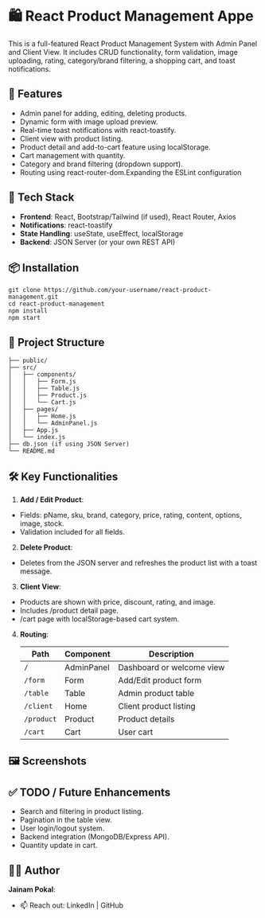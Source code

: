 # 🛍️ React Product Management Appe

This is a full-featured React Product Management System with Admin Panel and Client View. It includes CRUD functionality, form validation, image uploading, rating, category/brand filtering, a shopping cart, and toast notifications.

## 🚀 Features

- Admin panel for adding, editing, deleting products.
- Dynamic form with image upload preview.
- Real-time toast notifications with react-toastify.
- Client view with product listing.
- Product detail and add-to-cart feature using localStorage.
- Cart management with quantity.
- Category and brand filtering (dropdown support).
- Routing using react-router-dom.Expanding the ESLint configuration

## 🧰 Tech Stack

- **Frontend**: React, Bootstrap/Tailwind (if used), React Router, Axios
- **Notifications**: react-toastify
- **State Handling**: useState, useEffect, localStorage 
- **Backend**: JSON Server (or your own REST API)

## 📦 Installation

```
git clone https://github.com/your-username/react-product-management.git
cd react-product-management
npm install
npm start
```

## 📁 Project Structure

```.
├── public/
├── src/
│   ├── components/
│   │   ├── Form.js
│   │   ├── Table.js
│   │   ├── Product.js
│   │   └── Cart.js
│   ├── pages/
│   │   ├── Home.js
│   │   └── AdminPanel.js
│   ├── App.js
│   └── index.js
├── db.json (if using JSON Server)
└── README.md
```

## 🛠️ Key Functionalities

1. **Add / Edit Product**:
  - Fields: pName, sku, brand, category, price, rating, content, options, image, stock.
  - Validation included for all fields.

2. **Delete Product**:
  - Deletes from the JSON server and refreshes the product list with a toast message.

3. **Client View**:
  - Products are shown with price, discount, rating, and image.
  - Includes /product detail page.
  - /cart page with localStorage-based cart system.

4. **Routing**:

   | Path       | Component  | Description               |
   | ---------- | ---------- | ------------------------- |
   | `/`        | AdminPanel | Dashboard or welcome view |
   | `/form`    | Form       | Add/Edit product form     |
   | `/table`   | Table      | Admin product table       |
   | `/client`  | Home       | Client product listing    |
   | `/product` | Product    | Product details           |
   | `/cart`    | Cart       | User cart                 |


## 🖼️ Screenshots



## ✅ TODO / Future Enhancements

- Search and filtering in product listing.
- Pagination in the table view.
- User login/logout system.
- Backend integration (MongoDB/Express API).
- Quantity update in cart.

## 🙋‍♂️ Author

**Jainam Pokal**:
- 📫 Reach out: LinkedIn | GitHub





